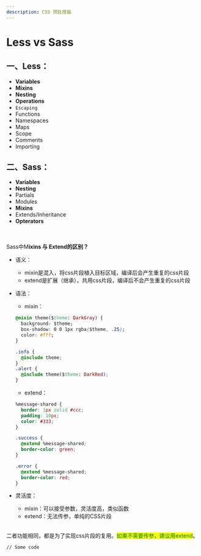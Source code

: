 ```yaml
---
description: CSS 预处理器
---
```


# Less vs Sass

## 一、**Less：**

* **Variables**
* **Mixins**
* **Nesting**
* **Operations**
* `Escaping`
* Functions
* Namespaces
* Maps
* Scope
* Comments
* Importing

## 二、S**ass：**

* **Variables**
* **Nesting**
* Partials
* Modules
* **Mixins**
* Extends/Inheritance
* **Opterators**

\
\
Sass中M**ixins 与 Extend的区别？**

* 语义：
  * mixin是混入，将css片段植入目标区域，编译后会产生重复的css片段
  * extend是扩展（继承），共用css片段，编译后不会产生重复的css片段
*   语法：

    * mixin：

    ```css
    @mixin theme($theme: DarkGray) {
      background: $theme;
      box-shadow: 0 0 1px rgba($theme, .25);
      color: #fff;
    }

    .info {
      @include theme;
    }
    .alert {
      @include theme($theme: DarkRed);
    }
    ```

    * extend：

    ```css
    %message-shared {
      border: 1px solid #ccc;
      padding: 10px;
      color: #333;
    }

    .success {
      @extend %message-shared;
      border-color: green;
    }

    .error {
      @extend %message-shared;
      border-color: red;
    }
    ```
* 灵活度：
  * mixin：可以接受参数，灵活度高，类似函数
  * extend：无法传参，单纯的CSS片段

\
二者功能相同，都是为了实现css片段的复用。<mark style="color:green;">如果不需要传参，建议用extend</mark>。



```
// Some code
```









